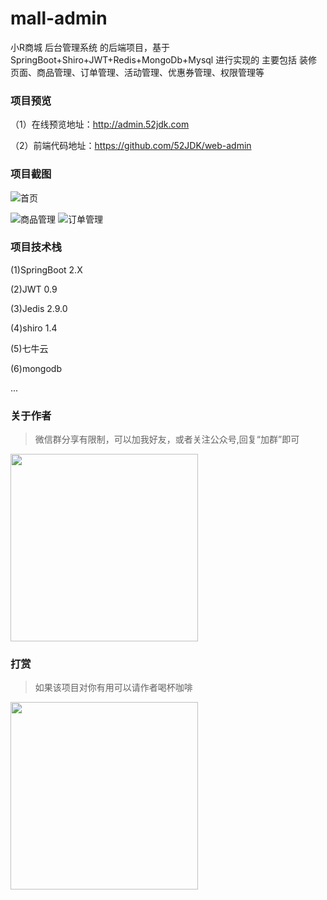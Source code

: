 # mall-admin
小R商城 后台管理系统 的后端项目，基于SpringBoot+Shiro+JWT+Redis+MongoDb+Mysql 进行实现的 主要包括 装修页面、商品管理、订单管理、活动管理、优惠券管理、权限管理等

### 项目预览
（1）在线预览地址：http://admin.52jdk.com

（2）前端代码地址：https://github.com/52JDK/web-admin

### 项目截图
![首页](http://ftp.52jdk.com/%25Q%5B%5B18CTJ~AXPO5%29VM%25X%60YS.png)

![商品管理](http://ftp.52jdk.com/SLI0G7%7DPTLZG%5DUN8%7BT2JGIE.png)
![订单管理](http://ftp.52jdk.com/TA8U2%7BZHX%7D238%5DMDPAR4CLB.png)


### 项目技术栈

(1)SpringBoot 2.X

(2)JWT 0.9

(3)Jedis 2.9.0

(4)shiro 1.4

(5)七牛云

(6)mongodb

...



### 关于作者
> 微信群分享有限制，可以加我好友，或者关注公众号,回复“加群”即可

<img src="http://ftp.52jdk.com/ercode.jpg" width = "300px" height = "300px" alt=""  />



### 打赏
> 如果该项目对你有用可以请作者喝杯咖啡

<img src="http://ftp.52jdk.com/df6cd1778a5eccee391a8aad37a2206.jpg" width = "300px" height = "300px" alt=""  />

